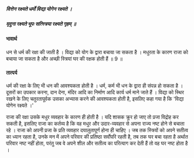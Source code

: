 ##### वित्तेन रक्ष्यते धर्मो विद्या योगेन रक्ष्यते ।
##### मृदुना रक्ष्यते भूपः सत्स्त्रिया रक्ष्यते गृहम् ॥

#### भावार्थ

धन से धर्म की रक्षा की जाती है । विद्या को योग के द्वारा बचाया जा सकता है । मधुरता के कारण राजा को बचाया जा सकता है और अच्छी स्त्रियां घर की रक्षक होती हैं ॥ 9 ॥

#### तात्पर्य

धर्म की रक्षा के लिए भी धन की आवश्यकता होती है । धर्म, कर्म भी धन के द्वारा ही संपन्न हो सकता है । दूसरों का उपकार करना, दान देना, मंदिर आदि का निर्माण आदि कार्य धर्म माने जाते हैं । विद्या को स्थिर रखने के लिए चतुरतापूर्वक उसका अभ्यास करने की आवश्यकता होती है, इसलिए कहा गया है कि 'विद्या योगेन रक्ष्यते ।'

राजा की रक्षा उसके मधुर व्यवहार के कारण ही होती है । यदि शासक क्रूर हो जाए तो प्रजा विद्रोह कर सकती है, इसलिए राजा का कर्तव्य है कि वह मधुर और उदार-व्यवहार से अपना राज्य नष्ट होने से बचाता रहे । राजा को अपनी प्रजा के प्रति व्यवहार दयालुतापूर्ण होना ही चाहिए । जब तक स्त्रियों को अपने सतीत्व का ध्यान रहता है, उनके मन में अपने परिवार की प्रतिष्ठा सर्वोपरि रहती है, तब तक घर बचा रहता है अर्थात परिवार नष्ट नहीं होता, परंतु जब वे अपने शील और सतीत्व का परित्याग कर देती हैं तो वह घर नष्ट होता है ।